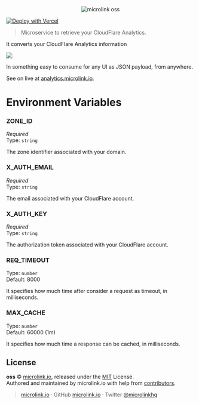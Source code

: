 <div align="center">
  <img src="https://cdn.microlink.io/logo/banner.png" alt="microlink oss">
</div>

[![Deploy with Vercel](https://zeit.co/button)](https://vercel.com/new/project?template=https://github.com/microlinkhq/analytics)

> Microservice to retrieve your CloudFlare Analytics.

It converts your CloudFlare Analytics information

![](https://i.imgur.com/iH0vyim.png)

In something easy to consume for any UI as JSON payload, from anywhere.

See on live at [analytics.microlink.io](https://analytics.microlink.io/).

# Environment Variables

### ZONE_ID

*Required*</br>
Type: `string`

The zone identifier associated with your domain.

### X_AUTH_EMAIL

*Required*</br>
Type: `string`

The email associated with your CloudFlare account.

### X_AUTH_KEY

*Required*</br>
Type: `string`

The authorization token associated with your CloudFlare account.

### REQ_TIMEOUT

Type: `number`<br>
Default: 8000

It specifies how much time after consider a request as timeout, in milliseconds.

### MAX_CACHE

Type: `number`<br>
Default: 60000 (1m)

It specifies how much time a response can be cached, in milliseconds.

## License

**oss** © [microlink.io](https://microlink.io), released under the [MIT](https://github.com/microlinkhq/oss/blob/master/LICENSE.md) License.<br>
Authored and maintained by microlink.io with help from [contributors](https://github.com/microlinkhq/oss/contributors).

> [microlink.io](https://microlink.io) · GitHub [microlink.io](https://github.com/microlinkhq) · Twitter [@microlinkhq](https://twitter.com/microlinkhq)
